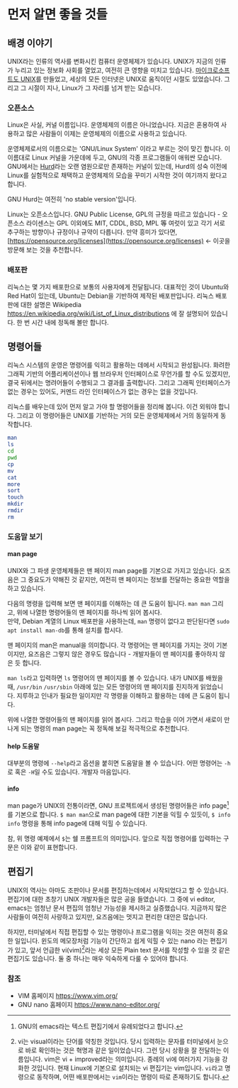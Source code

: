 # 먼저 알면 좋을 것들

## 배경 이야기

UNIX라는 인류의 역사를 변화시킨 컴퓨터 운영체제가 있습니다.
UNIX가 지금의 인류가 누리고 있는 정보화 사회를 열었고, 여전히 큰 영향을 미치고 있습니다.
[마이크로소프트도 UNIX](https://en.wikipedia.org/wiki/Xenix)를 만들었고,
세상의 모든 인터넷은 UNIX로 움직이던 시절도 있었습니다.
그리고 그 시절이 지나, Linux가 그 자리를 넘겨 받는 모습니다.

### 오픈소스

Linux은 사실, 커널 이름입니다. 운영체제의 이름은 아니었습니다. 지금은 혼용하여 사용하고
많은 사람들이 이제는 운영체제의 이름으로 사용하고 있습니다.

운영체제로서의 이름으로는 'GNU/Linux System' 이라고 부르는 것이 맞긴 합니다.
이 이름대로 Linux 커널을 가운데에 두고, GNU의 각종 프로그램들이 애워싼 모습니다.
GNU에서는 [Hurd](https://www.gnu.org/software/hurd/hurd.html)라는 오랜 염원으로만
존재하는 커널이 있는데,  Hurd의 성숙 이전에 Linux를 실험적으로 채택하고
운영체제의 모습을 꾸미기 시작한 것이 여기까지 왔다고 합니다.

GNU Hurd는 여전히 'no stable version'입니다.

Linux는 오픈소스입니다. GNU Public License, GPL의 규정을 따르고 있습니다 -
오픈소스 라이센스는 GPL 이외에도 MIT, CDDL, BSD, MPL 等 여럿이 있고
각기 서로 추구하는 방향이나 규정이나 규약이 다릅니다.
만약 흥미가 있다면, [https://opensource.org/licenses](https://opensource.org/licenses)
&larr; 이곳을 방문해 보는 것을 추천합니다.

### 배포판

리눅스는 몇 가지 배포한으로 보통의 사용자에게 전달됩니다.
대표적인 것이 Ubuntu와 Red Hat이 있는데, Ubuntu는 Debian을 기반하여 제작된 배포판입니다.
리눅스 배포판에 대한 설명은 Wikipedia <https://en.wikipedia.org/wiki/List_of_Linux_distributions> 에
잘 설명되어 있습니다. 한 번 시간 내에 정독해 볼만 합니다.

## 명령어들

리눅스 시스템의 운영은 명령어를 익히고 활용하는 데에서 시작되고 완성됩니다.
화려한 그래픽 기반의 어플리케이션이나 웹 브라우저 인터페이스로 무언가를 할 수도 있겠지만,
결국 뒤에서는 명려어들이 수행되고 그 결과를 출력합니다.
그리고 그래픽 인터페이스가 없는 경우는 있어도,
커멘드 라인 인터페이스가 없는 경우는 없을 것입니다.

리눅스를 배우는데 있어 먼저 알고 가야 할 명령어들을 정리해 봅니다.
이건 외워야 합니다. 그리고 이 명령어들은 UNIX를 기반하는 거의 모든
운영체제에서 거의 동일하게 동작합니다.

```bash
man
ls
cd
pwd
cp
mv
cat
more
sort
touch
mkdir
rmdir
rm
```

### 도움말 보기

#### man page

UNIX와 그 파생 운영체제들은 맨 페이지 man page를 기본으로 가지고 있습니다.
요즈음은 그 중요도가 약해진 것 같지만, 여전히 맨 페이지는 정보를 전달하는
중요한 역할을 하고 있습니다.

다음의 명령을 입력해 보면 맨 페이지를 이해하는 데 큰 도움이 됩니다.
`man man` 그리고, 위에 나열한 명령어들의 맨 페이지를 하나씩 읽어 봅시다.  
만약, Debian 계열의 Linux 배포판을 사용하는데, `man` 명령이 없다고 판단된다면
`sudo apt install man-db`를 통해 설치를 합시다.

맨 페이지의 man은 manual을 의미합니다.
각 명령어는 맨 페이지를 가지는 것이 기본이지만, 요즈음은 그렇지 않은
경우도 많습니다 - 개발자들이 맨 페이지를 좋아하지 않은 듯 합니다.

`man ls`라고 입력하면 `ls` 명령어의 맨 페이지를 볼 수 있습니다.
내가 UNIX를 배웠을 때, `/usr/bin` `/usr/sbin` 아래에 있는 모든 명령어의
맨 페이지를 진지하게 읽었습니다. 지루하고 인내가 필요한 일이지만
각 명령을 이해하고 활용하는 데에 큰 도움이 됩니다.

위에 나열한 명령어들의 맨 페이지를 읽어 봅시다. 그리고
학습을 이어 가면서 새로이 만나게 되는 명령의 man page는
꼭 정독해 보길 적극적으로 추천합니다.

#### help 도움말

대부분의 명령에 `--help`라고 옵션을 붙히면 도움말을 볼 수 있습니다.
어떤 명령어는 `-h` 로 혹은 `-H`일 수도 있습니다. 개발자 마음입니다.

#### info

man page가 UNIX의 전통이라면, GNU 프로젝트에서 생성된 명령어들은
info page[^1]를 기본으로 합니다. `$ man man`으로 man page에 대한 기본을
익힐 수 있듯이, `$ info info` 명령을 통해 info page에 대해 익힐 수
있습니다.

[^1]:
    GNU의 emacs라는 텍스트 편집기에서 유례되었다고 합니다.

참, 위 명령 예제에서 `$`는 쉘 프롬프트의 의미입니다.
앞으로 직접 명령어를 입력하는 구문은 이와 같이 표현합니다.

## 편집기

UNIX의 역사는 아마도 조판이나 문서를 편집하는데에서 시작되었다고 할 수 있습니다.
편집기에 대한 초창기 UNIX 개발자들은 많은 공을 들였습니다.
그 중에 vi editor, emacs는 엄청난 문서 편집의 엄청난 가능성을 제시하고
실증했습니다. 지금까지 많은 사람들이 여전히 사랑하고 있지만,
요즈음에는 멋지고 편리한 대안은 많습니다.

하지만, 터미널에서 직접 편집할 수 있는 명령이나 프로그램을 익히는 것은
여전히 중요한 일입니다. 윈도의 메모장처럼 기능이 간단하고
쉽게 익힐 수 있는 nano 라는 편집기가 있고, 앞서 언급한 vi(vim)[^2]라는
세상 모든 Plain text 문서를 작성할 수 있을 것 같은 편집기도 있습니다.
둘 중 하나는 매우 익숙하게 다룰 수 있어야 합니다.

[^2]:
    vi는 visual이라는 단어를 약칭한 것입니다.
    당시 입력하는 문자를 터미널에서 눈으로 바로 확인하는 것은 혁명과 같은 일이었습니다.
    그런 당시 상황을 잘 전달하는 이름입니다.
    vim은 vi + improved라는 의미입니다. 종례의 vi에 여러가지 기능을 강화한 것입니다.
    현재 Linux에 기본으로 설치되는 vi 편집기는 vim입니다.
    `vi`라고 명령으로 동작하며, 어떤 배포판에서는 `vim`이라는 명령이 따로 존재하기도 합니다.

### 참조

* VIM 홈페이지 <https://www.vim.org/>
* GNU nano 홈페이지 <https://www.nano-editor.org/>
